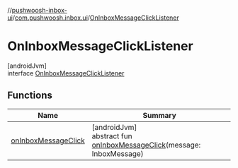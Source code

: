 //[pushwoosh-inbox-ui](../../../index.md)/[com.pushwoosh.inbox.ui](../index.md)/[OnInboxMessageClickListener](index.md)

# OnInboxMessageClickListener

[androidJvm]\
interface [OnInboxMessageClickListener](index.md)

## Functions

| Name | Summary |
|---|---|
| [onInboxMessageClick](on-inbox-message-click.md) | [androidJvm]<br>abstract fun [onInboxMessageClick](on-inbox-message-click.md)(message: InboxMessage) |
